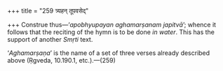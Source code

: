 +++
title = "259 त्र्यहन् तूपवसेद्"

+++
Construe thus—‘*apobhyupayan aghamarṣanam japitvā*’; whence it follows
that the reciting of the hymn is to be done *in water*. This has the
support of another *Smṛti* text.

‘*Aghamarṣaṇa*’ is the name of a set of three verses already described
above (Ṛgveda, 10.190.1, etc.).—(259)


